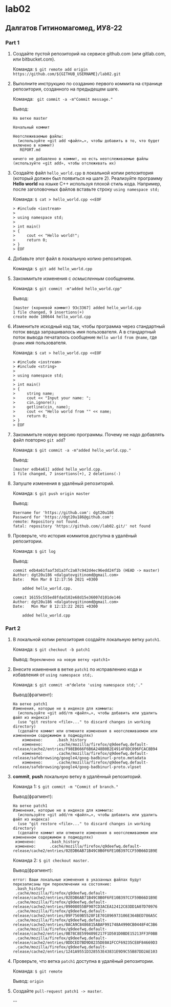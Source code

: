 # lab02
## Далгатов Гитиномагомед, ИУ8-22

### Part 1
1. Создайте пустой репозиторий на сервисе github.com (или gitlab.com, или bitbucket.com).

   Команда: ```$ git remote add origin https://github.com/${GITHUB_USERNAME}/lab02.git```
  
2. Выполните инструкцию по созданию первого коммита на странице репозитория, созданного на предыдещем шаге.

   Команда: ``` git commit -a -m"Commit message."```
  
   Вывод:
   ```
   На ветке master
 
   Начальный коммит

   Неотслеживаемые файлы:
     (используйте «git add <файл>…», чтобы добавить в то, что будет включено в коммит)
 	  REPORT.md

   ничего не добавлено в коммит, но есть неотслеживаемые файлы (используйте «git add», чтобы отслеживать их)
   ```
  
3. Создайте файл ```hello_world.cpp``` в локальной копии репозитория (который должен был появиться на шаге 2). Реализуйте программу **Hello world** на языке C++ используя плохой стиль кода. Например, после заголовочных файлов вставьте строку ```using namespace std;```

   Команда: ```$ cat > hello_world.cpp <<EOF```
   ```
   > #include <iostream>
   > 
   > using namespace std;
   > 
   > int main()
   > {
   >     cout << "Hello world!";
   >     return 0;
   > }
   > EOF
   ```

4. Добавьте этот файл в локальную копию репозитория.

   Команда: ```$ git add hello_world.cpp```
  
5. Закоммитьте изменения с *осмысленным* сообщением.

   Команда: ```$ git commit -m"added hello_world.cpp"```
  
   Вывод:
   ```
   [master (корневой коммит) 93c3367] added hello_world.cpp
   1 file changed, 9 insertions(+)
   create mode 100644 hello_world.cpp
   ```
  
6. Изменитьте исходный код так, чтобы программа через стандартный поток ввода запрашивалось имя пользователя. А в стандартный поток вывода печаталось сообщение ```Hello world from @name```, где ```@name``` имя пользователя.

   Команда: ```$ cat > hello_world.cpp <<EOF```
   ```
   > #include <iostream>
   > #include <string>
   > 
   > using namespace std;
   > 
   > int main()
   > {
   >     string name;
   >     cout << "Input your name: ";
   >     cin.ignore();
   >     getline(cin, name);
   >     cout << "Hello world from "" << name;
   >     return 0;
   > }
   > EOF
   ```
   
7. Закоммитьте новую версию программы. Почему не надо добавлять файл повторно ```git add```?

   Команда: ```$ git commit -a -m"added hello_world.cpp."```

   Вывод:
   ```
   [master edb4a61] added hello_world.cpp.
   1 file changed, 7 insertions(+), 2 deletions(-)
   ```

8. Запуште изменения в удалёный репозиторий.

   Команда: ```$ git push origin master```
   
   Вывод:
   ```
   Username for 'https://github.com': dgt20u186
   Password for 'https://dgt20u186@github.com': 
   remote: Repository not found.
   fatal: repository 'https://github.com//lab02.git/' not found
   ```
   
9. Проверьте, что история коммитов доступна в удалёный репозитории.

   Команда: ```$ git log```
   
   Вывод:
   ```
   commit edb4a61faaf3d1a3fc2a87c942d4ec96edd24f1b (HEAD -> master)
   Author: dgt20u186 <dalgatovgitinomd@gmail.com>
   Date:   Mon Mar 8 12:17:56 2021 +0300

       added hello_world.cpp.

   commit 16155c555ed8fdad102e68d15e36007d101de146
   Author: dgt20u186 <dalgatovgitinomd@gmail.com>
   Date:   Mon Mar 8 12:13:22 2021 +0300

       added hello_world.cpp
   ```


### Part 2
1. В локальной копии репозитория создайте локальную ветку ```patch1```.

   Команда: ```$ git checkout -b patch1```
   
   Вывод: ```Переключено на новую ветку «patch1»```
   
2. Внесите изменения в ветке ```patch1``` по исправлению кода и избавления от ```using namespace std;```.

   Команда: ```$ git commit -m"delete 'using namespace std;'."```
   
   Вывод(фрагмент):
   ```
   На ветке patch1
   Изменения, которые не в индексе для коммита:
     (используйте «git add/rm <файл>…», чтобы добавить или удалить файл из индекса)
     (use "git restore <file>..." to discard changes in working directory)
     (сделайте коммит или отмените изменения в неотслеживаемом или измененном содержимом в подмодулях)
	   изменено:      .bash_history
	   изменено:      .cache/mozilla/firefox/q9deefwq.default-release/cache2/entries/F98EB666F6B6A248B0B2E4914F8DC096FCAC8B94
	   изменено:      .cache/mozilla/firefox/q9deefwq.default-release/safebrowsing/google4/goog-badbinurl-proto.metadata
	   изменено:      .cache/mozilla/firefox/q9deefwq.default-release/safebrowsing/google4/goog-badbinurl-proto.vlpset
   ```
   
3. **commit**, **push** локальную ветку в удалённый репозиторий.

   Команда 1: ```$ git commit -m "Commit of branch."```
   
   Вывод(фрагмент):
   ```
   На ветке patch1
   Изменения, которые не в индексе для коммита:
     (используйте «git add/rm <файл>…», чтобы добавить или удалить файл из индекса)
     (use "git restore <file>..." to discard changes in working directory)
     (сделайте коммит или отмените изменения в неотслеживаемом или измененном содержимом в подмодулях)
   	изменено:      .bash_history
   	изменено:      .cache/mozilla/firefox/q9deefwq.default-release/cache2/entries/02EDB6AB71B49C0B0F6FE10B397CCF59B66D1B9E
   ```
   
   Команда 2: ```$ git checkout master.```
   
   Вывод(фрагмент):
   ```
   error: Ваши локальные изменения в указанных файлах будут перезаписаны при переключении на состояние:
	.bash_history
	.cache/mozilla/firefox/q9deefwq.default-release/cache2/entries/02EDB6AB71B49C0B0F6FE10B397CCF59B66D1B9E
	.cache/mozilla/firefox/q9deefwq.default-release/cache2/entries/09008055BF907CD3ACEA12412C83DD1A07D70976
	.cache/mozilla/firefox/q9deefwq.default-release/cache2/entries/09F7569B5528F1E701896973106E364BED786A5C
	.cache/mozilla/firefox/q9deefwq.default-release/cache2/entries/0ACA9C8486815ABAF991748A4990CB0448F4C3B6
	.cache/mozilla/firefox/q9deefwq.default-release/cache2/entries/0B78C8E599409E217F1D501D0BDE15213FF3F0BB
	.cache/mozilla/firefox/q9deefwq.default-release/cache2/entries/0DDCED7BD9D8235DE0A1FCCF69235CE8F84669D3
	.cache/mozilla/firefox/q9deefwq.default-release/cache2/entries/1241A9551D328553E43831E9D9C55B87DD2AE103
   ```
      
4. Проверьте, что ветка ```patch1``` доступна в удалёный репозитории.

   Команда: ```$ git remote```

   Вывод: ```origin```
   
5. Создайте ```pull-request patch1 -> master```.

   --
